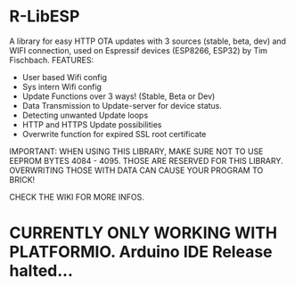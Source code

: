 # R-LibESP
A library for easy HTTP OTA updates with 3 sources (stable, beta, dev) and WIFI connection, used on Espressif devices (ESP8266, ESP32) by Tim Fischbach.
FEATURES:
- User based Wifi config
- Sys intern Wifi config
- Update Functions over 3 ways! (Stable, Beta or Dev)
- Data Transmission to Update-server for device status.
- Detecting unwanted Update loops
- HTTP and HTTPS Update possibilities
- Overwrite function for expired SSL root certificate

IMPORTANT: WHEN USING THIS LIBRARY, MAKE SURE NOT TO USE EEPROM BYTES 4084 - 4095. THOSE ARE RESERVED FOR THIS LIBRARY. OVERWRITING THOSE WITH DATA CAN CAUSE YOUR PROGRAM TO BRICK!

CHECK THE WIKI FOR MORE INFOS.

# CURRENTLY ONLY WORKING WITH PLATFORMIO. Arduino IDE Release halted...
